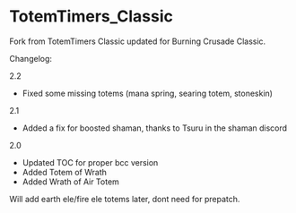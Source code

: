 # TotemTimers_Classic

Fork from TotemTimers Classic updated for Burning Crusade Classic.

Changelog:

2.2

* Fixed some missing totems (mana spring, searing totem, stoneskin)

2.1

* Added a fix for boosted shaman, thanks to Tsuru in the shaman discord

2.0

* Updated TOC for proper bcc version
* Added Totem of Wrath
* Added Wrath of Air Totem


Will add earth ele/fire ele totems later, dont need for prepatch.
